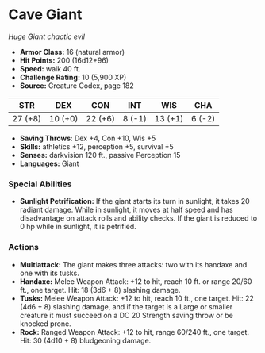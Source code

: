 # Cave Giant

*Huge* *Giant* *chaotic evil*

- **Armor Class:** 16 (natural armor)
- **Hit Points:** 200 (16d12+96)
- **Speed:** walk 40 ft.
- **Challenge Rating:** 10 (5,900 XP)
- **Source:** Creature Codex, page 182

| STR | DEX | CON | INT | WIS | CHA |
| --- | --- | --- | --- | --- | --- |
| 27 (+8) | 10 (+0) | 22 (+6) | 8 (-1) | 13 (+1) | 6 (-2) |

- **Saving Throws**: Dex +4, Con +10, Wis +5
- **Skills:** athletics +12, perception +5, survival +5
- **Senses:** darkvision 120 ft., passive Perception 15
- **Languages:** Giant

### Special Abilities

- **Sunlight Petrification:** If the giant starts its turn in sunlight, it takes 20 radiant damage. While in sunlight, it moves at half speed and has disadvantage on attack rolls and ability checks. If the giant is reduced to 0 hp while in sunlight, it is petrified.

### Actions

- **Multiattack:** The giant makes three attacks: two with its handaxe and one with its tusks.
- **Handaxe:** Melee Weapon Attack: +12 to hit, reach 10 ft. or range 20/60 ft., one target. Hit: 18 (3d6 + 8) slashing damage.
- **Tusks:** Melee Weapon Attack: +12 to hit, reach 10 ft., one target. Hit: 22 (4d6 + 8) slashing damage, and if the target is a Large or smaller creature it must succeed on a DC 20 Strength saving throw or be knocked prone.
- **Rock:** Ranged Weapon Attack: +12 to hit, range 60/240 ft., one target. Hit: 30 (4d10 + 8) bludgeoning damage.


